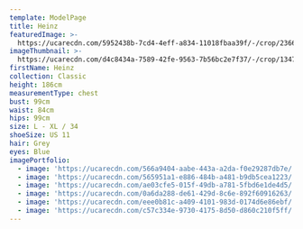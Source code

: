 ```yaml
---
template: ModelPage
title: Heinz
featuredImage: >-
  https://ucarecdn.com/5952438b-7cd4-4eff-a834-11018fbaa39f/-/crop/2366x1235/0,58/-/preview/
imageThumbnail: >-
  https://ucarecdn.com/d4c8434a-7589-42fe-9563-7b56bc2e7f37/-/crop/1347x1994/125,0/-/preview/
firstName: Heinz
collection: Classic
height: 186cm
measurementType: chest
bust: 99cm
waist: 84cm
hips: 99cm
size: L - XL / 34
shoeSize: US 11
hair: Grey
eyes: Blue
imagePortfolio:
  - image: 'https://ucarecdn.com/566a9404-aabe-443a-a2da-f0e29287db7e/'
  - image: 'https://ucarecdn.com/565951a1-e886-484b-a481-b9db5cea1223/'
  - image: 'https://ucarecdn.com/ae03cfe5-015f-49db-a781-5fbd6e1de4d5/'
  - image: 'https://ucarecdn.com/0a6da288-de61-429d-8c6e-892f60916263/'
  - image: 'https://ucarecdn.com/eee0b81c-a409-4101-983d-0174d6e86ebf/'
  - image: 'https://ucarecdn.com/c57c334e-9730-4175-8d50-d860c210f5ff/'
---
```


